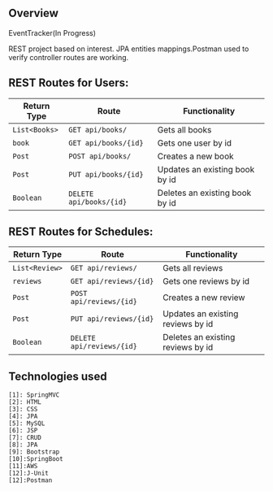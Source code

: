 ## Overview
EventTracker(In Progress)

 REST project based on interest. JPA entities mappings.Postman used to verify controller routes are working.

## REST Routes for Users:

| Return Type   | Route                   | Functionality                  |
|---------------|-------------------------|--------------------------------|
| `List<Books>` |`GET api/books/`         | Gets all books                 |
| `book`        |`GET api/books/{id}`     | Gets one user by id            |
| `Post`        |`POST api/books/`        | Creates a new book             |
| `Post`        |`PUT api/books/{id}`     | Updates an existing book by id |
| `Boolean`     |`DELETE api/books/{id}`  | Deletes an existing book by id |

## REST Routes for Schedules:

| Return Type       | Route                                 | Functionality                      |
|-------------------|---------------------------------------|------------------------------------|
| `List<Review>`    |`GET api/reviews/`                     | Gets all reviews                   |
| `reviews`         |`GET api/reviews/{id}`                 | Gets one reviews by id             |
| `Post`            |`POST api/reviews/{id}`                | Creates a new review               |
| `Post`            |`PUT api/reviews/{id}`                 | Updates an existing reviews by id  |
| `Boolean`         |`DELETE api/reviews/{id}`              | Deletes an existing reviews by id  |

## Technologies used
    [1]: SpringMVC                
    [2]: HTML            
    [3]: CSS
    [4]: JPA                
    [5]: MySQL            
    [6]: JSP
    [7]: CRUD
    [8]: JPA                
    [9]: Bootstrap            
    [10]:SpringBoot
    [11]:AWS
    [12]:J-Unit
    [12]:Postman